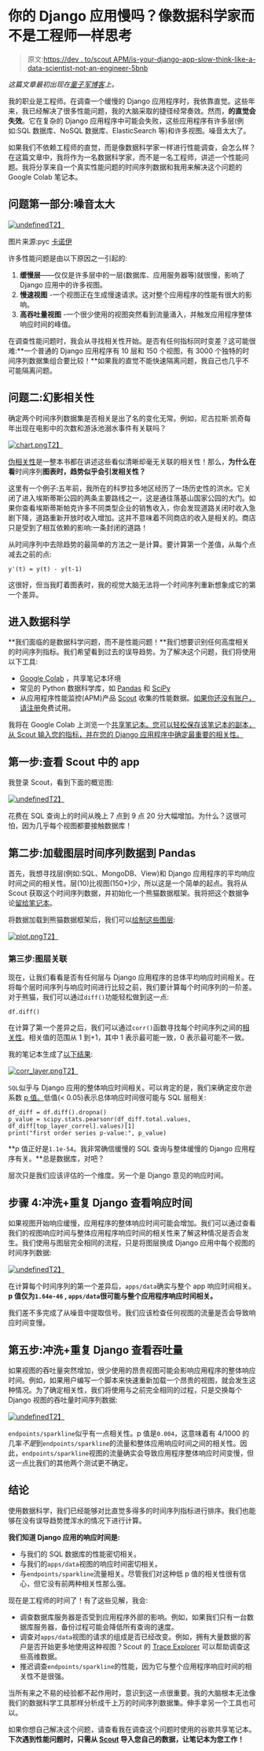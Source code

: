 # 你的 Django 应用慢吗？像数据科学家而不是工程师一样思考

> 原文:[https://dev . to/scout APM/is-your-django-app-slow-think-like-a-data-scientist-not-an-engineer-5bnb](https://dev.to/scoutapm/is-your-django-app-slow-think-like-a-data-scientist-not-an-engineer-5bnb)

*这篇文章最初出现在[童子军博客](https://scoutapm.com/blog/is-your-django-app-slow-ask-a-data-scientist-not-an-engineer)上。*

我的职业是工程师。在调查一个缓慢的 Django 应用程序时，我依靠直觉。这些年来，我已经解决了很多性能问题，我的大脑采取的捷径经常奏效。然而，**的直觉会失效**。它在复杂的 Django 应用程序中可能会失败，这些应用程序有许多层(例如:SQL 数据库、NoSQL 数据库、ElasticSearch 等)和许多视图。噪音太大了。

如果我们不依赖工程师的直觉，而是像数据科学家一样进行性能调查，会怎么样？在这篇文章中，我将作为一名数据科学家，而不是一名工程师，讲述一个性能问题。我将分享来自一个真实性能问题的时间序列数据和我用来解决这个问题的 Google Colab 笔记本。

## [](#the-problem-part-i-too-much-noise)问题第一部分:噪音太大

[![undefined](../Images/76d8d0472bff529e995c9181ab900437.png)T2】](https://res.cloudinary.com/practicaldev/image/fetch/s--MjAb0kFZ--/c_limit%2Cf_auto%2Cfl_progressive%2Cq_auto%2Cw_880/https://cdn.buttercms.com/Q1i3XCC5SACcHvdYXVtM)

图片来源:pyc [卡诺伊](https://www.flickr.com/photos/pyc/4963466757/in/photolist-8yB4K4-pBRCcq-nZXkWu-bWsES4-29rmwqJ-boe2Vk-7vsTeb-9N2guL-ng4zzC-8hE5Cq-zouzT-areoZ2-nLQoy7-8hpHiQ-a5r9xQ-8hE5Ku-ofvatX-n3mHF-fHSwDM-inbd3a-7oT1q-4UsU2J-2526RGe-8LaPMa-32AUXJ-bka1JE-bka1Kf-9aBMJf-dqr3qB-dqrdUr-5sx8D-o4dwhQ-hR6gY-prMTu-4Tg8va-29MP5Hj-7F2BDK-7F6uoN-7EAp5f-7EAnS1-7E4qdX-JoapDG-7F6v6y-zosvP-7DrJvR-7Ewy2F-7F6v9N-6g9j2o-7Ewvci-7DrFoZ)

许多性能问题是由以下原因之一引起的:

1.  **缓慢层**——仅仅是许多层中的一层(数据库、应用服务器等)就很慢，影响了 Django 应用中的许多视图。
2.  **慢速视图** -一个视图正在生成慢速请求。这对整个应用程序的性能有很大的影响。
3.  **高吞吐量视图** -一个很少使用的视图突然看到流量涌入，并触发应用程序整体响应时间的峰值。

在调查性能问题时，我会从寻找相关性开始。是否有任何指标同时变差？这可能很难:**一个普通的 Django 应用程序有 10 层和 150 个视图，有 3000 个独特的时间序列数据集组合要比较！**如果我的直觉不能快速隔离问题，我自己也几乎不可能隔离问题。

## [](#the-problem-part-ii-phantom-correlations)问题二:幻影相关性

确定两个时间序列数据集是否相关是出了名的变化无常。例如，尼古拉斯·凯奇每年出现在电影中的次数和游泳池溺水事件有关联吗？

[![chart.png](../Images/fcb29f69d8cf000020590b6635a68cf6.png)T2】](https://res.cloudinary.com/practicaldev/image/fetch/s--XoyXvg8o--/c_limit%2Cf_auto%2Cfl_progressive%2Cq_auto%2Cw_880/https://cdn.buttercms.com/MGY8SSIhS2eyXEaAhuMI)

[伪相关性](https://www.indiebound.org/book/9780316339438)是一整本书都在讲述这些看似清晰却毫无关联的相关性！那么，**为什么在看**时间序列**图表时，趋势似乎会引发相关性？**

这里有一个例子:五年前，我所在的科罗拉多地区经历了一场历史性的洪水。它关闭了进入埃斯蒂斯公园的两条主要路线之一，这是通往落基山国家公园的大门。如果你查看埃斯蒂斯帕克许多不同类型企业的销售收入，你会发现道路关闭时收入急剧下降，道路重新开放时收入增加。这并不意味着不同商店的收入是相关的。商店只是受到了相互依赖的影响:一条封闭的道路！

从时间序列中去除趋势的最简单的方法之一是计算。要计算第一个差值，从每个点减去之前的点:

```
y'(t) = y(t) - y(t-1) 
```

这很好，但当我盯着图表时，我的视觉大脑无法将一个时间序列重新想象成它的第一个差异。

## [](#enter-data-science)进入数据科学

**我们面临的是数据科学问题，而不是性能问题！**我们想要识别任何高度相关的时间序列指标。我们希望看到过去的误导趋势。为了解决这个问题，我们将使用以下工具:

*   [Google Colab](https://colab.research.google.com) ，共享笔记本环境
*   常见的 Python 数据科学库，如 [Pandas](https://pandas.pydata.org/) 和 [SciPy](https://www.scipy.org/)
*   从应用程序性能监控(APM)产品 [Scout](https://scoutapp.com) 收集的性能数据。[如果你还没有账户，请注册](https://apm.scoutapp.com/users/sign_up)免费试用。

我将在 Google Colab 上浏览一个[共享笔记本。您可以轻松保存该笔记本的副本，从 Scout 输入您的指标，并在您的 Django 应用程序中确定最重要的相关性。](https://colab.research.google.com/drive/1VhCwtGLc-tWhB_gbGuBo_cfs7Q5J4dCI)

## [](#step-1-view-the-app-in-scout)第一步:查看 Scout 中的 app

我登录 Scout，看到下面的概览图:

[![undefined](../Images/45ce02877bf018caea5ffb39ee4cd5fa.png)T2】](https://res.cloudinary.com/practicaldev/image/fetch/s--NDedqRIz--/c_limit%2Cf_auto%2Cfl_progressive%2Cq_auto%2Cw_880/https://cdn.buttercms.com/OxGdJmY0RM2KypKJFcCm)

花费在 SQL 查询上的时间从晚上 7 点到 9 点 20 分大幅增加。为什么？这很可怕，因为几乎每个视图都要接触数据库！

## [](#step-2-load-layers-time-series-data-into-pandas)第二步:加载图层时间序列数据到 Pandas

首先，我想寻找层(例如:SQL、MongoDB、View)和 Django 应用程序的平均响应时间之间的相关性。层(10)比视图(150+)少，所以这是一个简单的起点。我将从 Scout 获取这个时间序列数据，并初始化一个熊猫数据框架。我将把这个数据争论[留给笔记本](https://colab.research.google.com/drive/1VhCwtGLc-tWhB_gbGuBo_cfs7Q5J4dCI#scrollTo=8KKzj89nfZ-9)。

将数据加载到熊猫数据框架后，我们可以[绘制这些图层](https://colab.research.google.com/drive/1VhCwtGLc-tWhB_gbGuBo_cfs7Q5J4dCI#scrollTo=j4PKi7wIfZ_L):

[![plot.png](../Images/8a30e0a70978c68c09e75a2629bade49.png)T2】](https://res.cloudinary.com/practicaldev/image/fetch/s--qP1laKOW--/c_limit%2Cf_auto%2Cfl_progressive%2Cq_auto%2Cw_880/https://cdn.buttercms.com/eZVXiFIcSiGAdVBrhrvb)

### [](#step-3-layer-correlations)第三步:图层关联

现在，让我们看看是否有任何层与 Django 应用程序的总体平均响应时间相关。在将每个层时间序列与响应时间进行比较之前，我们要计算每个时间序列的一阶差。对于熊猫，我们可以通过`diff()`功能轻松做到这一点:

```
df.diff() 
```

在计算了第一个差异之后，我们可以通过`corr()`函数寻找每个时间序列之间的[相关性](https://en.wikipedia.org/wiki/Correlation_coefficient)。相关值的范围从 1 到+1，其中 1 表示最可能一致，0 表示最可能不一致。

我的笔记本生成了[以下结果](https://colab.research.google.com/drive/1VhCwtGLc-tWhB_gbGuBo_cfs7Q5J4dCI#scrollTo=hwm0KcDzfZ_Z):

[![corr_layer.png](../Images/8ed4737ab57c8e05a7fad82cfa28c1b5.png)T2】](https://res.cloudinary.com/practicaldev/image/fetch/s--X9w8AjeQ--/c_limit%2Cf_auto%2Cfl_progressive%2Cq_auto%2Cw_880/https://cdn.buttercms.com/PKRnV8tXSPqWP4X1Wxwg)

`SQL`似乎与 Django 应用的整体响应时间相关。可以肯定的是，我们来确定皮尔逊系数 [p 值。](http://www.eecs.qmul.ac.uk/~norman/blog_articles/p_values.pdf)低值(< 0.05)表示总体响应时间很可能与 SQL 层相关:

```
df_diff = df.diff().dropna()
p_value = scipy.stats.pearsonr(df_diff.total.values, df_diff[top_layer_correl].values)[1]
print("first order series p-value:", p_value) 
```

**p 值正好是`1.1e-54`。我非常确信缓慢的 SQL 查询与整体缓慢的 Django 应用程序有关。**总是数据库，对吧？

层次只是我们应该评估的一个维度。另一个是 Django 意见的响应时间。

## [](#step-4-rinserepeat-for-django-view-response-times)步骤 4:冲洗+重复 Django 查看响应时间

如果视图开始响应缓慢，应用程序的整体响应时间可能会增加。我们可以通过查看我们的视图响应时间与整体应用程序响应时间的相关性来了解这种情况是否会发生。我们使用与图层完全相同的流程，只是将图层换成 Django 应用中每个视图的时间序列数据:

[![undefined](../Images/15b553ba37f70ed55100c0df6b2d79ca.png)T2】](https://res.cloudinary.com/practicaldev/image/fetch/s--QVB93BVq--/c_limit%2Cf_auto%2Cfl_progressive%2Cq_auto%2Cw_880/https://cdn.buttercms.com/VNR7BsT1SSKwqwCG3jjG)

在计算每个时间序列的第一个差异后，`apps/data`确实与整个 app 响应时间相关。**p 值仅为`1.64e-46` , `apps/data`很可能与整个应用程序响应时间相关。**

我们差不多完成了从噪音中提取信号。我们应该检查任何视图的流量是否会导致响应时间变慢。

## [](#step-5-rinserepeat-for-django-view-throughputs)第五步:冲洗+重复 Django 查看吞吐量

如果视图的吞吐量突然增加，很少使用的昂贵视图可能会影响应用程序的整体响应时间。例如，如果用户编写一个脚本来快速重新加载一个昂贵的视图，就会发生这种情况。为了确定相关性，我们将使用与之前完全相同的过程，只是交换每个 Django 视图的吞吐量时间序列数据:

[![undefined](../Images/ea04f646f1d1d26e07bd1eb7a51522a9.png)T2】](https://res.cloudinary.com/practicaldev/image/fetch/s--nPORDF0Q--/c_limit%2Cf_auto%2Cfl_progressive%2Cq_auto%2Cw_880/https://cdn.buttercms.com/LmHOK63ATuiFISdpwUg1)

`endpoints/sparkline`似乎有一点相关性。p 值是`0.004`，这意味着有 4/1000 的几率*不是*到`endpoints/sparkline`的流量和整体应用响应时间之间的相关性。因此，`endpoints/sparkline`视图的流量确实会导致应用程序整体响应时间变慢，但这一点比我们的其他两个测试更不确定。

## [](#conclusion)结论

使用数据科学，我们已经能够对比直觉多得多的时间序列指标进行排序。我们也能够在没有误导趋势搅浑水的情况下进行计算。

**我们知道 Django 应用的响应时间是:**

*   与我们的 SQL 数据库的性能密切相关。
*   与我们的`apps/data`视图的响应时间密切相关。
*   与`endpoints/sparkline`流量相关。尽管我们对这种低 p 值的相关性很有信心，但它没有前两种相关性那么强。

现在是工程师的时间了！有了这些见解，我会:

*   调查数据库服务器是否受到应用程序外部的影响。例如，如果我们只有一台数据库服务器，备份过程可能会降低所有查询的速度。
*   调查对`apps/data`视图的请求的组成是否已经改变。例如，拥有大量数据的客户是否开始更多地使用这种视图？Scout 的 [Trace Explorer](http://help.apm.scoutapp.com/#trace-explorer) 可以帮助调查这些高维数据。
*   推迟调查`endpoints/sparkline`的性能，因为它与整个应用程序响应时间的相关性不是很强。

当所有来之不易的经验都不起作用时，意识到这一点很重要。我的大脑根本无法像我们的数据科学工具那样分析成千上万的时间序列数据集。伸手拿另一个工具也可以。

如果你想自己解决这个问题，请查看我在调查这个问题时使用的谷歌共享笔记本。**下次遇到性能问题时，只需从 [Scout](https://scoutapp.com) 导入您自己的数据，让笔记本为您工作！**